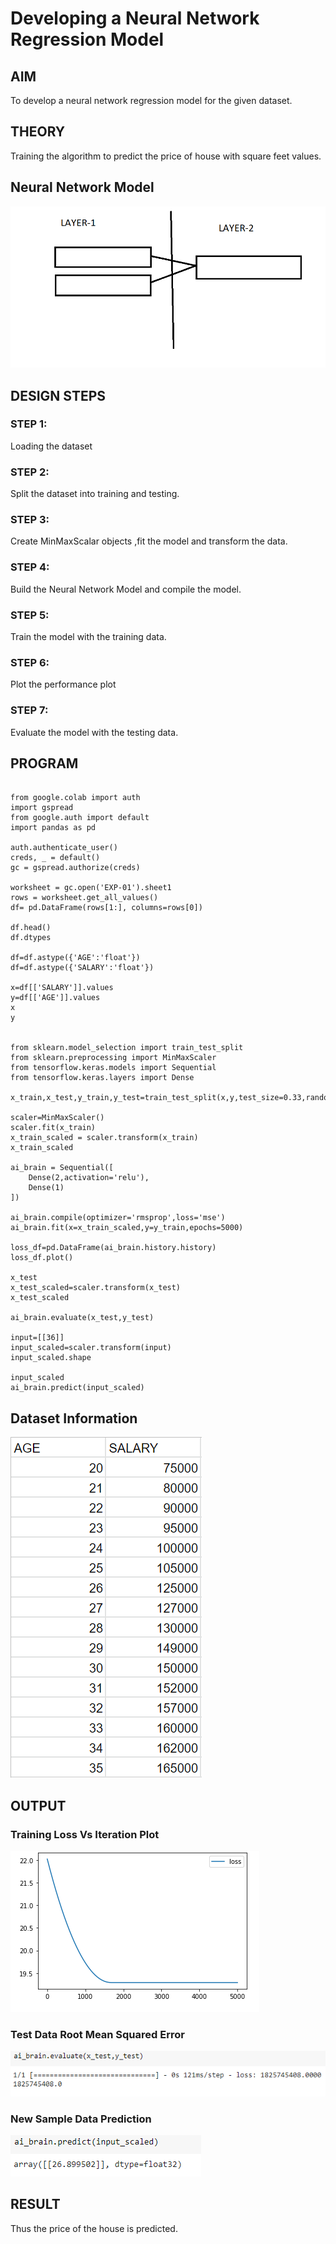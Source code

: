 # Developing a Neural Network Regression Model

## AIM

To develop a neural network regression model for the given dataset.

## THEORY

Training the algorithm to predict the price of house with square feet values.

## Neural Network Model

![OP-5](snip5.PNG)

## DESIGN STEPS

### STEP 1:

Loading the dataset

### STEP 2:

Split the dataset into training and testing.

### STEP 3:

Create MinMaxScalar objects ,fit the model and transform the data.

### STEP 4:

Build the Neural Network Model and compile the model.

### STEP 5:

Train the model with the training data.

### STEP 6:

Plot the performance plot

### STEP 7:

Evaluate the model with the testing data.

## PROGRAM
```

from google.colab import auth
import gspread
from google.auth import default
import pandas as pd

auth.authenticate_user()
creds, _ = default()
gc = gspread.authorize(creds)

worksheet = gc.open('EXP-01').sheet1
rows = worksheet.get_all_values()
df= pd.DataFrame(rows[1:], columns=rows[0])

df.head()
df.dtypes

df=df.astype({'AGE':'float'})
df=df.astype({'SALARY':'float'})

x=df[['SALARY']].values
y=df[['AGE']].values
x
y


from sklearn.model_selection import train_test_split
from sklearn.preprocessing import MinMaxScaler
from tensorflow.keras.models import Sequential
from tensorflow.keras.layers import Dense

x_train,x_test,y_train,y_test=train_test_split(x,y,test_size=0.33,random_state=50)

scaler=MinMaxScaler()
scaler.fit(x_train)
x_train_scaled = scaler.transform(x_train)
x_train_scaled

ai_brain = Sequential([
    Dense(2,activation='relu'),
    Dense(1)
])

ai_brain.compile(optimizer='rmsprop',loss='mse')
ai_brain.fit(x=x_train_scaled,y=y_train,epochs=5000) 

loss_df=pd.DataFrame(ai_brain.history.history)
loss_df.plot()

x_test
x_test_scaled=scaler.transform(x_test)
x_test_scaled

ai_brain.evaluate(x_test,y_test)

input=[[36]]
input_scaled=scaler.transform(input)
input_scaled.shape

input_scaled
ai_brain.predict(input_scaled) 
``` 
## Dataset Information

![OP-01](snip-1.PNG)

## OUTPUT

### Training Loss Vs Iteration Plot

![OP-2](snip-2.PNG)

### Test Data Root Mean Squared Error

![OP-3](snip-3.PNG)
### New Sample Data Prediction

![OP-4](snip-4.PNG)


## RESULT
Thus the price of the house is predicted.